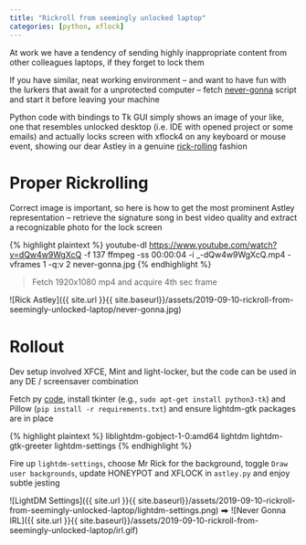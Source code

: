 ```yaml
---
title: "Rickroll from seemingly unlocked laptop"
categories: [python, xflock]
---
```



At work we have a tendency of sending highly inappropriate content from other
colleagues laptops, if they forget to lock them

If you have similar, neat working environment – and want to have fun with the
lurkers that await for a unprotected computer – fetch
[never-gonna](https://raw.githubusercontent.com/ushtipak/never-gonna/master/astley.py)
script and start it before leaving your machine

Python code with bindings to Tk GUI simply shows an image of your like, one
that resembles unlocked desktop (i.e. IDE with opened project or some emails)
and actually locks screen with xflock4 on any keyboard or mouse event, showing
our dear Astley in a genuine
[rick-rolling](https://en.wikipedia.org/wiki/Rickrolling) fashion


# Proper Rickrolling

Correct image is important, so here is how to get the most prominent Astley
representation – retrieve the signature song in best video quality and extract
a recognizable photo for the lock screen

{% highlight plaintext %}
youtube-dl https://www.youtube.com/watch?v=dQw4w9WgXcQ -f 137
ffmpeg -ss 00:00:04 -i _-dQw4w9WgXcQ.mp4 -vframes 1 -q:v 2 never-gonna.jpg
{% endhighlight %}

> Fetch 1920x1080 mp4 and acquire 4th sec frame

![Rick Astley]({{ site.url }}{{ site.baseurl}}/assets/2019-09-10-rickroll-from-seemingly-unlocked-laptop/never-gonna.jpg)


# Rollout

Dev setup involved XFCE, Mint and light-locker, but the code can be used
in any DE / screensaver combination

Fetch py [code](https://github.com/ushtipak/never-gonna),
install tkinter (e.g., `sudo apt-get install python3-tk`) and Pillow
(`pip install -r requirements.txt`) and ensure lightdm-gtk packages are in
place

{% highlight plaintext %}
liblightdm-gobject-1-0:amd64
lightdm
lightdm-gtk-greeter
lightdm-settings
{% endhighlight %}

Fire up `lightdm-settings`, choose Mr Rick for the background, toggle
`Draw user backgrounds`, update HONEYPOT and XFLOCK in `astley.py` and enjoy
subtle jesting

![LightDM Settings]({{ site.url }}{{ site.baseurl}}/assets/2019-09-10-rickroll-from-seemingly-unlocked-laptop/lightdm-settings.png)
⮕ ![Never Gonna IRL]({{ site.url }}{{ site.baseurl}}/assets/2019-09-10-rickroll-from-seemingly-unlocked-laptop/irl.gif)

